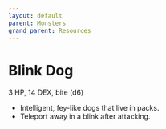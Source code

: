 ```yaml
---
layout: default
parent: Monsters
grand_parent: Resources
---
```


# Blink Dog

3 HP, 14 DEX, bite (d6)  

- Intelligent, fey-like dogs that live in packs.  
- Teleport away in a blink after attacking.  


